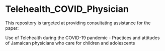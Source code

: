 # Telehealth_COVID_Physician

This repository is targeted at providing consultating assistance for the paper:

Use of Telehealth during the COVID-19 pandemic - Practices and attitudes of Jamaican physicians who care for children and adolescents 	
